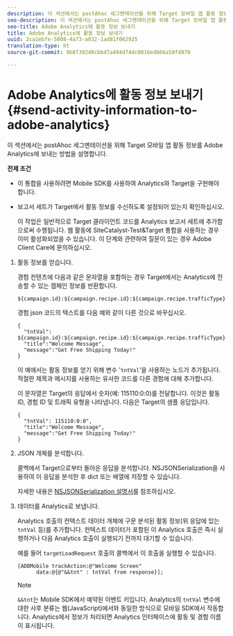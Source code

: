 ```yaml
---
description: 이 섹션에서는 postAhoc 세그멘테이션을 위해 Target 모바일 앱 활동 정보를 Adobe Analytics에 보내는 방법을 설명합니다.
seo-description: 이 섹션에서는 postAhoc 세그멘테이션을 위해 Target 모바일 앱 활동 정보를 Adobe Analytics에 보내는 방법을 설명합니다.
seo-title: Adobe Analytics에 활동 정보 보내기
title: Adobe Analytics에 활동 정보 보내기
uuid: 2ca1ebfe-5008-4a73-a032-1ad81f062925
translation-type: ht
source-git-commit: 9b8f39240cbbd7a494d74dc0016ed666a58fd870

---
```



# Adobe Analytics에 활동 정보 보내기{#send-activity-information-to-adobe-analytics}

이 섹션에서는 postAhoc 세그멘테이션을 위해 Target 모바일 앱 활동 정보를 Adobe Analytics에 보내는 방법을 설명합니다.

**전제 조건**

* 이 통합을 사용하려면 Mobile SDK를 사용하여 Analytics와 Target을 구현해야 합니다.
* 보고서 세트가 Target에서 활동 정보를 수신하도록 설정되어 있는지 확인하십시오.

   이 작업은 일반적으로 Target 클라이언트 코드를 Analytics 보고서 세트에 추가함으로써 수행됩니다. 웹 활동에 SiteCatalyst-Test&amp;Target 통합을 사용하는 경우 이미 활성화되었을 수 있습니다. 이 단계와 관련하여 질문이 있는 경우 Adobe Client Care에 문의하십시오.

1. 활동 정보를 얻습니다.

   경험 컨텐츠에 다음과 같은 문자열을 포함하는 경우 Target에서는 Analytics에 전송할 수 있는 캠페인 정보를 반환합니다.

   ```
   ${campaign.id}:${campaign.recipe.id}:${campaign.recipe.trafficType}
   ```

   경험 json 코드의 텍스트를 다음 예와 같이 다른 것으로 바꾸십시오.

   ```
   { 
     "tntVal": ${campaign.id}:${campaign.recipe.id}:${campaign.recipe.trafficType}", 
     "title":"Welcome Message", 
     "message":"Get Free Shipping Today!" 
   }
   ```

   이 예에서는 활동 정보를 얻기 위해 변수 &#39;`tntVal`&#39;을 사용하는 노드가 추가됩니다. 적절한 제목과 메시지를 사용하는 유사한 코드를 다른 경험에 대해 추가합니다.

   이 문자열은 Target의 응답에서 숫자(예: 115110:0:0)를 전달합니다. 이것은 활동 ID, 경험 ID 및 트래픽 유형을 나타냅니다. 다음은 Target의 샘플 응답입니다.

   ```
   { 
     "tntVal": 115110:0:0", 
     "title":"Welcome Message", 
     "message":"Get Free Shipping Today!" 
   }
   ```

1. JSON 개체를 분석합니다.

   콜백에서 Target으로부터 돌아온 응답을 분석합니다. NSJSONSerialization을 사용하여 이 응답을 분석한 후 dict 또는 배열에 저장할 수 있습니다.

   자세한 내용은 [NSJSONSerialization 설명서](https://developer.apple.com/library/ios/documentation/Foundation/Reference/NSJSONSerialization_Class/#//apple_ref/occ/clm/NSJSONSerialization/JSONObjectWithData:options:error)를 참조하십시오.
1. 데이터를 Analytics로 보냅니다.

   Analytics 호출의 컨텍스트 데이터 개체에 구문 분석된 활동 정보(위 응답에 있는 `tntVal` 등)를 추가합니다. 컨텍스트 데이터가 포함된 이 Analytics 호출은 즉시 실행하거나 다음 Analytics 호출이 실행되기 전까지 대기할 수 있습니다.

   예를 들어 `targetLoadRequest` 호출의 콜백에서 이 호출을 실행할 수 있습니다.

   ```
   [ADBMobile trackAction:@"Welcome Screen"  
         data:@{@"&&tnt" : tntVal from response}];
   ```

   >[!NOTE]
   >
   >`&&tnt`는 Mobile SDK에서 예약된 이벤트 키입니다. Analytics의 `tntVal` 변수에 대한 사후 분류는 웹(JavaScript)에서와 동일한 방식으로 모바일 SDK에서 작동합니다. Analytics에서 정보가 처리되면 Analytics 인터페이스에 활동 및 경험 이름이 표시됩니다.

